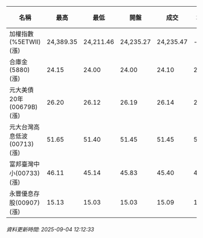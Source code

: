 | 名稱 | 最高 | 最低 | 開盤 | 成交 | 均價 | 成交金額(億) | 昨收 | 漲跌幅 | 漲跌 | 總量 | 昨量 | 振幅 |
| -------- | -------- | -------- | -------- |-------- | -------- | -------- |-------- |-------- |-------- | -------- | -------- |-------- |
|加權指數(%5ETWII) (漲)|24,389.35|24,211.46|24,235.27|24,235.47|-|3,441.39|24,100.30|0.56%|135.17|5,926,888|0|0.74%|
|合庫金(5880) (漲)|24.15|24.00|24.00|24.10|24.07|0.515|24.00|0.42%|0.10|2,139|6,813|0.62%|
|元大美債20年(00679B) (漲)|26.20|26.12|26.19|26.14|26.15|7.30|25.83|1.20%|0.31|27,902|28,119|0.31%|
|元大台灣高息低波(00713) (漲)|51.65|51.40|51.45|51.45|51.51|4.57|51.25|0.39%|0.20|8,881|7,874|0.49%|
|富邦臺灣中小(00733) (漲)|46.11|45.14|45.83|45.40|45.51|0.665|45.37|0.07%|0.03|1,460|1,053|2.14%|
|永豐優息存股(00907) (漲)|15.13|15.03|15.03|15.09|15.09|0.114|14.99|0.67%|0.10|754|573|0.67%|
###### 資料更新時間: 2025-09-04 12:12:33